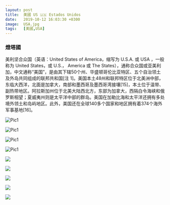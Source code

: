 ```yaml
---
layout: post
title:  美國 US 🇺🇸 Estados Unidos
date:   2019-10-12 16:03:30 +0300
image:  USA.jpg
tags:   [美國,USA]
---
```

### 燈塔國
美利坚合众国（英语：United States of America，缩写为 U.S.A. 或 USA ，一般称为 United States，或 U.S.， America 或 The States），通称合众国或亚美利加，中文通称“美国”，是由其下辖50个州、华盛顿哥伦比亚特区、五个自治领土及外岛共同组成的联邦共和国[注 1]。美国本土48州和联邦特区位于北美洲中部，东临大西洋，北面是加拿大，南部和墨西哥及墨西哥湾接壤[15]，本土位于温带、副热带地区。阿拉斯加州位于北美大陆西北方，东部为加拿大，西隔白令海峡和俄罗斯相望；夏威夷州则是太平洋中部的群岛。美国在加勒比海和太平洋还拥有多处境外领土和岛屿地区。此外，美国还在全球140多个国家和地区拥有着374个海外军事基地[16]。
  
![Pic1](https://lh3.googleusercontent.com/xxhDplbkMBrTfjNGfx9ENHDKtUN5kxejstbqeiPJ8eo-yInl68xAohihybuWZMnAsbhziRHjFtLjgB5xDMkNj0rq10XAaTUW8wqUiR5MaKXK8Atr5lIkOJbItbvl7Dtt1tFzuQYsPfwQcrVCStJqYOpSjVAQZ7bgvLa0o9w4HEvDpi-RNZ2EgjK4lyv01WQz9waGw16oQbb2UHbFHVjXhQ3xCp87SgkYV0lD1Bq0WJwPArliS3zQjr_qESJwvPp2K23jC5mK9MQHR14rFlMSU-ULrZArDpuwB9TWbMePYyYlQCDewPLxaklgLENri28UsCfAILYiMwgJMPXbabvFXtTvF77ocKIfEWhruzwbKe9AEPao7f35bwoWgRJswvI7fzlebdqoRZMY1XgA8QVOYZ02DgcUffDRVD0i9MTiELEJG-TLFs-026SdupvZIiGotOEuz8tADHSH2seUUjJB3M0exbhT2VbCcEQpAUsCaXuH2CCXvCcQY9hxls1074BjGqAJHfQdl3MredhUUxRusk-vwpb6Cxu1C3YtrCunFAncNhdufQIXHIfy07UHFrRbeqf3zd9N3VTnWPndJYAovGY2hlerIuGSj1T_6WJ6HPgLLvT-33W-470X6-eyoqkIOQZxSAM4i217Hd8nFQ0_MDR0pHTHJczXVOuRgAML5B-5YlC9rLONp9U=w1299-h974-no)
  
![Pic1](https://lh3.googleusercontent.com/CTyZK7FYV_GFOpzOvY-xM-X3KNhaIJDmCkUAue4HzPZMCnj0I5Rs_F_BlgQ2t-dScmG7hYfupRoqBh-KvIF-BFyjg2K5TWkDTVSmKfe_Bzccd-ZX5GX2e-OodH2UWYj8qQklGFyUB1hR7nShlvt9fCTpXRU04V8HG8DeHl8MZP6Z0rMtouMKFVXLFcLfaFyoZBDFah0h7mU20TXJPqvrO3z79O3vgXSh7yFVa3sS-FrDXKgp0_C5KK2_AG2wHECkfP_XRLebVew6kbXrQR1ifapky0fhpMnnnTtj9ppPfxsi9ahHas9B2rxUaCbNrG3bnPoF-_3Q9Keu5tDPtz4UM8LKaf-FkBaawXxqeGOmCgtVd-5a1LjJEUXIvgMJ1CT3wkLzhj5U7QPfggO7KNEsoAHLOgCUww4XjeBczdE-NRyPN6ZD9paj6YU-DXK-UqNUSt76Qk8KhgugO0c7s5vDceDVf3WblRVb-L6Pkn430wKMWUdAm2pds22KapzuGVg3iDOdxfTV-6Jbb4fz8-mNVXhzDnoVXuQro1JuTT4H7YCqsE3pKnvHBA9Sb-HWv_tblFUuYPY96Akmr0QfmcYpCYcRGWiKm99AnpvnA-5QRI0HQQ9iam_Z1Uj2PKA0xTiiWpYVEBdTJMfp68vM5F1QmtNk_Uu8t78VgaWFzsj37or8-7dyY2Z9paY=w1299-h974-no)

![Pic1](https://lh3.googleusercontent.com/76AUKjsjW5Cd0-KhsJdtZ6XEVlCzxWo-Q7qiBqJp2vGcadHEXmUuVW8GNe1Rmm7Lqdx_4LKHqqaaSvPxEIpoylUZ_H_bddMi3a5NcgcR3lWNFERyTDpHYtmNeJsUirEulvCKSm20eWWl-Knx6NgJMCoQsPd_cVm7JP6wxwrOO_bBWrYoscEf-P_wws1T9oio2dlk6pynYTjk8lve7H8pCnIHlfadiUGQSSVmuo1JHoDe5WBb672xNjpb9rzUcEUxvlCEhwUPeVLK60vjlgnTiB8YNPr2C8IIVXciwfNSjeGfu4dl0CMYXm96pp1PScyPNa5S68MHzCnH8HTIyWvtPRCU0MXdPwNkAMFU3mYHemjOxC0Q6yh4EszPA1OBq8EqVA9Fi2XLEMc6s-M46uDDkpUESHpOp9AGcUQ2isEfK5UoW-iArP2OziQxSPYa_eppbz9JMR0lykFP_ShVEyakWoXZ0dp_kb9tuIDBfOW5gmiHsX5vbAoGES9PeIx_z9WACPiyirHOrmmAidB8Mn81BuclIkl0efAVfpSZgYskCKudpbHv4FPhUmjbvSTyNAN6zEADsHLpMAdGiZ9vVTJX26hxIqbp_kMcaubPRNnGC31BZNp7xAEFwdnWnbuLz6nINz0BHQd7L9tiuBbVYvjJcv5llp7RAznhpRArk2DmJw166sIJpiLf4oo=w1299-h974-no)

![Pic1](https://lh3.googleusercontent.com/W7lb3TNCL6g5c2xcJ0OM9GRkKS8xoWactfsXHd2evroZiLz_uljSQ_gamZAuCNy4N9KBx3kXLrCTloPUPg6Vnmg4Jr-JA_7XTB80knnmLu7Uu0EeyEI26lIV9niHXnisS7EXvbaeMqxFFrc4G5qshaLZd6tIVZOs0KhstkOxSldHHM3tIdfyuFpWDUr6sxwpT6J9_1u1lG61peoL-efiiojRtFAIHw79EQ4W4JES_qRAYtH5PnBm1m-QwMi0X7usdG6NMsizunmRZwObi1pW1cgwONQZtNhNJnnZ4IOApqn0uvTl4P7KVJ72aIurnjCyRjafb1B46McVGUWmRk8CgKgTUAx0Rt_Dk0sO5ilUn4jJ7dQQY0ePGGPsIdB5hbB7HGDssUQ_jUY3cFoYAB7iaGhZHm2YKQ62Kw0Ao8ZXl_fBUwPhsPwLCKhvN_vybv7-eEwcYQLH03O2WH3HTW9mxrrg9B8OTk3cEXiF7uQHeAc4FQH7lMb7JaqL2KOkiX_g8nVyYjymjXXFs-SJjFcT9VOJkNoVWGPvIeotD9wHnxBsIlZolox4QlfWhWdNbk1SiUvpni4X1Qnq8gceEHgj3FwUbbmYBAfFoRA54dI2xF_KaBM2ZxLkWlxzK9-fClgtcSfLZcjnWYilZCxPMwsOrAaeBFFXnR-IpK6xphKPl8A806GU9Qz7Vq0=w1299-h974-no)

![](https://lh3.googleusercontent.com/B59ytaGpWU5Ksbn1TQmYt-kjyqBRxTS93LVk08e-BN6yfclgqOnSfSfEPEHUIUbuOdTsqDc0SAYsgFmwuBX3i56vIyHfIqobCU_3OPxBLjCBDUNcqB3XH2Ip4_1qb7rHdFMc4c52reLkAtMpnf-kWIwRfhthiaklsjmW06D6vl6MEDrFase1SL5bCQ_bhAKyLcT7L8S1gdilSJvrAUxw6Ld8Xc5h2UN2EZwOFC0QWnn1_NRZuxnVtG941o7dE2K63PTMSQBkt3zveWJPYZOcPgcR48TyHEVZ1Q9-dH5c8GcHyJGv6xP7Pdb5zBKTnOh1XMgakDdyl3amIaWm3qwFKnH_xoEUd3CwOpAj-BFs5XSEMUFk9l2uezZzjHBRJLM8YV_J0J9SwTiyrQL1xGEGwEzpNmVwE49jmnIGYX7LntmQVcG_xtN9IN-Y9C3Lzwl19RjmZHmtR4RAB0jYRaSaC1WvMgzPTri7B2kA4L3nTddJxwdaehN0cD_iC7Eg33iAc8nkM22z9aaBoO7137ZJutYCSqoN7oYOY54chBb430JgkR5mZz2G2SWQew2rdDPcx4C1z6PVN4kEyp6Kjtktpz10BkXnjtlQvAEQ9uoG3fjaDT_XjNagGW0WmKl2mOyqStKukT531FdUHzSJIQ_IgOOkS5rKNx0gIHFUprgUink5sJS7wvOB7Rc=w1299-h974-no)

![](https://lh3.googleusercontent.com/kScEt76roAZ9LJIGPs4asZDt75Wpnt5TO5ajHeIh4KlQ6wgfHvLmUGQzF3kORw8xTBviOvUH622Vi8k5WfuPSI9ARtsnz-VO2KZnEglk_5twPYTQ207G6-2UhY1BLZoXI7DkHvaDWbaTPmRPRj3_eawr0YOlsSBLs2D_zJIl2LjkHMTM7GEZI_zcGm6gtlvVKRSpuU8qEcOqIsDENvXNsQP3hFRPJ7T0MdbPfZls5GNtCD_nIcaRPqI77YSWEqr4Z4x-YBN9pfXfjz0dcsk6HdxEXU48jBCNytY9ARvhRKRrr_2vzH-W3WTFbcMlNFbiArMUH8nWPKEmIpvYfNko-FIetmk-U3cW87nqgBqTaz3w3J7iEYXilywtArvSsKIjGJMfRevwCK6Bh3Eb6rFwU-ywlll5pm8615lcTvA5qvsT_EGhyAheP8Bwjleiw4K9Eln4Y06hiZsJSTJmRSc8gfnNJ-F4S85L1PqICZRD7L954n3YGZaDb5dBk0rUQkIDVU-0ANRgzmj4MfSv5baMVT6KUOVclga2iHyocmW5iZiEQeQ_RmUNhDIeUn7nUKkMk6d730Kzjwll-gwiXrYLQ2kh33U0GMvZCi1HLW9xDR3fftPlikHW0iPUMn-cgskqjh_jOxItwMCns-LwlHpG3_Ruvmz_kXdJ9fQjzfT-6ptFKF77n2EcvTE=w1299-h974-no)

![](https://lh3.googleusercontent.com/yvsQY48SDLDxJX0wGe7Od-DwlQc80_jO6g_nIXmRg-eZxDYrBEug1iObZtK723rySvkd82YEpomuVSn6qbGeFQMbM1OcJpZwXn8CVI-qOeitNhbCF0Z4tMI1gLDDYeFKb79HSDos3wrDJPzj7DVeoW77DM9ASnEmqRtpnvsivy1v8Ym5BGo4YCJNgdzA24FezmAfea29QpxaioByT-61RrISXC2ojd3qaMIUApsqK_gDsM8GkMWHZtz2UEsCVbLQLPBRdbs8tMeNmaq9pZjwqZY_QoQCEgOHrNd1za1CQ8Ucar0kjyAvezlF8qG2sNXdGDw6XDc_W20mbIhGalQ40JRAaqNctBR3NW5Byqjkzb3FkTqfSq63asN92ix2d3WrHC0WlY9yRhprAiRF6KdbleKP5va8-2zfa1-TSOkm0KgPcWsFHG0iUZ45tXtmGsr3hEOPMuJ3VHjL-HbJb9xhFfaSQURf4cFyUo_jL3YgV1bLWyspcfjf7cjdM1mCx7SZ-dTxG9vMBOZSv5P7ParZrAwTbPaqj3gUN_avKe-hJueCMazf01DlOyUQwDdEESMKPU_LhvEJzCGr6Zp4kiFWpIAUefYx7y8A7xGEYYsvfqaTZyCRAuuSWFv0MFsbsz2Tu2-Kt6dj3ru8Gp8qaxiXiyZE3KednWOXuP5k14XhCF9mT1cJ63QY5dA=w1299-h974-no)

![](https://lh3.googleusercontent.com/vo-G_6_syvG0047t7XpCSIpvWeo6zbia179rax2ckHpISchIdZx-FkVOcA5T_b2Z3-cSQyZI1fENAzAkmo4tfpGPzZXaeBCLNhMu_YnulbQN2DIN-xiOkm9xtVwOeVPIObP6ahlbA5qdXu2nV0eUmZy5sNrJW9rHAwXR2W31EqRhUFtqfrA1814Z7cdNDm5-y_zEc_twQV4eO7uHmcS_r-FTEy4YfXBEjbKWqX7A-NqnjCCkjIIp4WJuwgQ4pOi_vugFt54jqaxdJt8MCUHfzUtZx7Lk3lQNT1RRL4fS8-4XB2WOU8hq5i-Xz24vHimVIdmTDizS7zuz0NhsLpyfOzGPt2H2GYY3hDMH49r8ltrN0N0Qr_1YkQ4Uls86YhvtJxWVnS35sn_dwlidGJudjmDcP5WAadPZfmR0cJ99sbL62mezG6SmWmuQD7MUlRjSz7EaHOF9HrfqYKC1UYtJ8v-NlTbnmK9VoQT_kH4oI-NdifryoA6gkI1QrFJfVg86ydPeuW2mOLcDSiEKXI5ASQ3AVdVNqQbxsceF9dysxx_UKhcbc679JZ4jfeG7zFqevtNep7_nxCxBWpbdLej_osAAXgN9Icm8yITPFgpIEklTetkMJpV4KKlaP-kubYl26AUjNZnTL28z9bgt-OB6HJuT2nBXohsI6ABZyT42IwLmvlCdDJb4D4M=w1299-h974-no)

![](https://lh3.googleusercontent.com/Q_GI_yAKBiiHmy4-XJcoZUyLUhBEywGkWnrdl-C0VYRS7-V6TvQXpRs1EOYRSXSus1Tcts4nH-vUm1ZzTg1x84JQpnPjpBVgcyqUD-LZZloD6bdlAQaxlvz8uXFV8aTv_9Nv05ZWy2p5kablHjI73FpucMV4YDQDssxfES_o9yTb1_w7QeBnbUiH1OAjP8fGzVh2kZ4-BpMQQS49DIwOY19nZCIVFeocW70yXSa7vZvAfLWG7kGtIacVYqP2ozi_lpWZuYdsv_VcdCGyPR5JamxY6ODehfuHiDZhPBAo9EPmIFvZXKkVroBvyfn6T7sjHAWqmr_E_ccoF8RRpn-EnfJOlNymHn_or7fZLeNEDwyLU7WmgnEQdt-z8_oyOpi8Gpk8sd7xnh6MI4JtOD7eJk3HaRUa3ekFrJ-X83VU1fxvFg4w_G7tCTHVG-qNPEIZLNjfMSFnxV-oNRIwIO-5lnuGX-E-YZnLqD0RfqqH2eU_Yu_Tgv7k-2GGvTo_sVlLR3hhDHPWHfMcQCAuftqdZ1UMO7pBMRCReic1xU88qTFMFtLhMR0BP0ieLvrdW23WGsJVcQTDBJmtf_s9FL3jq-fZYNpr-52Yzn85Ri3JiXxCXCoojb1MN3yBNFS7kf6bGF5h-TRrd97zR2mlIJLnIjQ0rsOCQXySrUmRMMmiEGHVTQe6jUoNFQg=w1299-h974-no)
